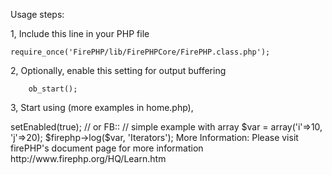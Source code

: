 
Usage steps:

1, Include this line in your PHP file

	require_once('FirePHP/lib/FirePHPCore/FirePHP.class.php');

2, Optionally, enable this setting for output buffering

		ob_start();

3, Start using (more examples in home.php),

<?php
$firephp = FirePHP::getInstance(true);

$firephp->setEnabled(true);  // or FB::

// simple example with array
$var = array('i'=>10, 'j'=>20);
$firephp->log($var, 'Iterators');


More Information:

Please visit firePHP's document page for more information
		http://www.firephp.org/HQ/Learn.htm
